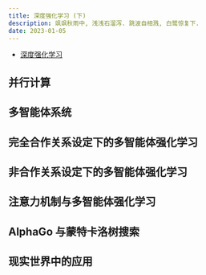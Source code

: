 ```yaml
---
title: 深度强化学习 (下)
description: 飒飒秋雨中, 浅浅石溜泻. 跳波自相溅, 白鹭惊复下.
date: 2023-01-05
---
```


- [深度强化学习](https://book.douban.com/subject/36161659/)

## 并行计算

## 多智能体系统

## 完全合作关系设定下的多智能体强化学习

## 非合作关系设定下的多智能体强化学习

## 注意力机制与多智能体强化学习

## AlphaGo 与蒙特卡洛树搜索

## 现实世界中的应用

